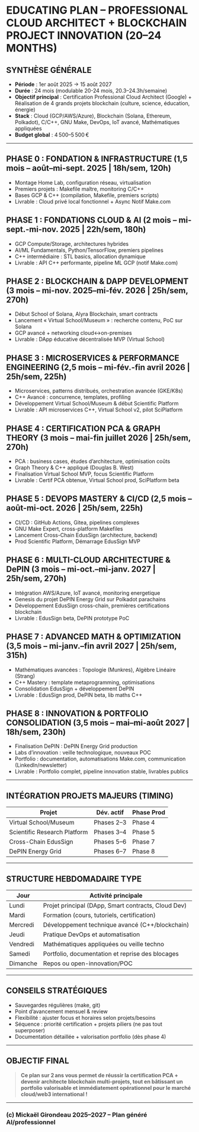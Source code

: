 # EDUCATING PLAN – PROFESSIONAL CLOUD ARCHITECT + BLOCKCHAIN PROJECT INNOVATION (20–24 MONTHS)

## SYNTHÈSE GÉNÉRALE
- **Période** : 1er août 2025 → 15 août 2027
- **Durée** : 24 mois (modulable 20-24 mois, 20.3–24.3h/semaine)
- **Objectif principal** : Certification Professional Cloud Architect (Google) + Réalisation de 4 grands projets blockchain (culture, science, éducation, énergie)
- **Stack** : Cloud (GCP/AWS/Azure), Blockchain (Solana, Ethereum, Polkadot), C/C++, GNU Make, DevOps, IoT avancé, Mathématiques appliquées
- **Budget global** : 4 500–5 500 €

---

## PHASE 0 : FONDATION & INFRASTRUCTURE (1,5 mois – août–mi-sept. 2025 | 18h/sem, 120h)
- Montage Home Lab, configuration réseau, virtualisation
- Premiers projets : Makefile maître, monitoring C/C++
- Bases GCP & C++ (compilation, Makefile, premiers scripts)
- Livrable : Cloud privé local fonctionnel + Async Notif Make.com

## PHASE 1 : FONDATIONS CLOUD & AI (2 mois – mi-sept.-mi-nov. 2025 | 22h/sem, 180h)
- GCP Compute/Storage, architectures hybrides
- AI/ML Fundamentals, Python/TensorFlow, premiers pipelines
- C++ intermédiaire : STL basics, allocation dynamique
- Livrable : API C++ performante, pipeline ML GCP (notif Make.com)

## PHASE 2 : BLOCKCHAIN & DAPP DEVELOPMENT (3 mois – mi-nov. 2025–mi-fév. 2026 | 25h/sem, 270h)
- Début School of Solana, Alyra Blockchain, smart contracts
- Lancement « Virtual School/Museum » : recherche contenu, PoC sur Solana
- GCP avancé + networking cloud↔on-premises
- Livrable : DApp éducative décentralisée MVP (Virtual School)

## PHASE 3 : MICROSERVICES & PERFORMANCE ENGINEERING (2,5 mois – mi-fév.-fin avril 2026 | 25h/sem, 225h)
- Microservices, patterns distribués, orchestration avancée (GKE/K8s)
- C++ Avancé : concurrence, templates, profiling
- Développement Virtual School/Museum & début Scientific Platform
- Livrable : API microservices C++, Virtual School v2, pilot SciPlatform

## PHASE 4 : CERTIFICATION PCA & GRAPH THEORY (3 mois – mai-fin juillet 2026 | 25h/sem, 270h)
- PCA : business cases, études d’architecture, optimisation coûts
- Graph Theory & C++ appliqué (Douglas B. West)
- Finalisation Virtual School MVP, focus Scientific Platform
- Livrable : Certif PCA obtenue, Virtual School prod, SciPlatform beta

## PHASE 5 : DEVOPS MASTERY & CI/CD (2,5 mois – août-mi-oct. 2026 | 25h/sem, 225h)
- CI/CD : GitHub Actions, Gitea, pipelines complexes
- GNU Make Expert, cross-platform Makefiles
- Lancement Cross-Chain EdusSign (architecture, backend)
- Prod Scientific Platform, Démarrage EdusSign MVP

## PHASE 6 : MULTI-CLOUD ARCHITECTURE & DePIN (3 mois – mi-oct.–mi-janv. 2027 | 25h/sem, 270h)
- Intégration AWS/Azure, IoT avancé, monitoring energetique
- Genesis du projet DePIN Energy Grid sur Polkadot parachains
- Développement EdusSign cross-chain, premières certifications blockchain
- Livrable : EdusSign beta, DePIN prototype PoC

## PHASE 7 : ADVANCED MATH & OPTIMIZATION (3,5 mois – mi-janv.–fin avril 2027 | 25h/sem, 315h)
- Mathématiques avancées : Topologie (Munkres), Algèbre Linéaire (Strang)
- C++ Mastery : template metaprogramming, optimisations
- Consolidation EdusSign + développement DePIN
- Livrable : EdusSign prod, DePIN beta, lib maths C++

## PHASE 8 : INNOVATION & PORTFOLIO CONSOLIDATION (3,5 mois – mai–mi-août 2027 | 18h/sem, 230h)
- Finalisation DePIN : DePIN Energy Grid production
- Labs d’innovation : veille technologique, nouveaux POC
- Portfolio : documentation, automatisations Make.com, communication (LinkedIn/newsletter)
- Livrable : Portfolio complet, pipeline innovation stable, livrables publics

---

## INTÉGRATION PROJETS MAJEURS (TIMING)
| Projet                        | Dév. actif                                     | Phase  Prod   |
|-------------------------------|------------------------------------------------|---------------|
| Virtual School/Museum         | Phases 2–3                                     | Phase 4       |
| Scientific Research Platform  | Phases 3–4                                     | Phase 5       |
| Cross-Chain EdusSign          | Phases 5–6                                     | Phase 7       |
| DePIN Energy Grid             | Phases 6–7                                     | Phase 8       |

---

## STRUCTURE HEBDOMADAIRE TYPE
| Jour         | Activité principale                                 |
|--------------|-----------------------------------------------------|
| Lundi        | Projet principal (DApp, Smart contracts, Cloud Dev) |
| Mardi        | Formation (cours, tutoriels, certification)         |
| Mercredi     | Développement technique avancé (C++/blockchain)    |
| Jeudi        | Pratique DevOps et automatisation                   |
| Vendredi     | Mathématiques appliquées ou veille techno           |
| Samedi       | Portfolio, documentation et reprise des blocages    |
| Dimanche     | Repos ou open-innovation/POC                        |

---

## CONSEILS STRATÉGIQUES
- Sauvegardes régulières (make, git)
- Point d’avancement mensuel & review
- Flexibilité : ajuster focus et horaires selon projets/besoins
- Séquence : priorité certification + projets piliers (ne pas tout superposer)
- Documentation détaillée + valorisation portfolio (dès phase 4)

---

## OBJECTIF FINAL
> **Ce plan sur 2 ans vous permet de réussir la certification PCA + devenir architecte blockchain multi-projets, tout en bâtissant un portfolio valorisable et immédiatement opérationnel pour le marché cloud/web3 international !**

---

### (c) Mickaël Girondeau 2025–2027 – Plan généré AI/professionnel
